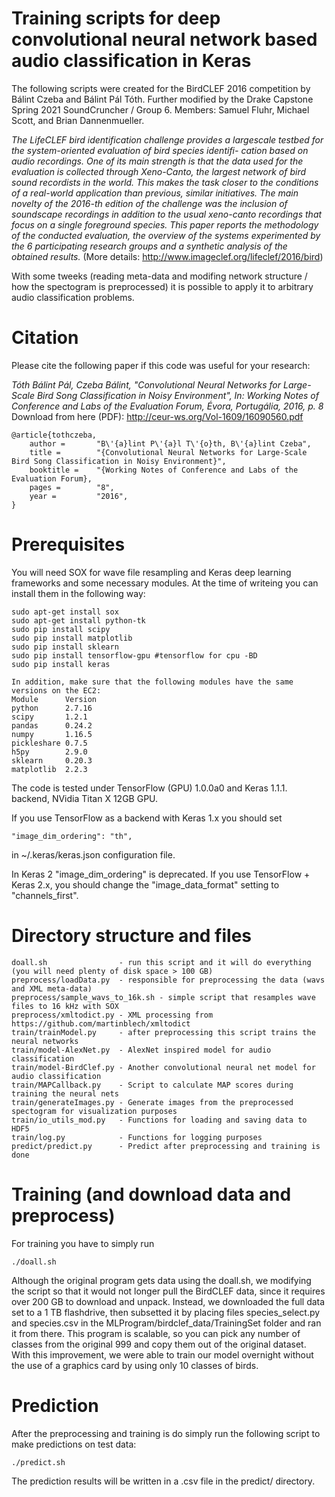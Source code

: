 # Training scripts for deep convolutional neural network based audio classification in Keras

The following scripts were created for the BirdCLEF 2016 competition by Bálint Czeba and Bálint Pál Tóth.
Further modified by the Drake Capstone Spring 2021 SoundCruncher / Group 6. Members: Samuel Fluhr, Michael Scott, and Brian Dannenmueller. 

*The LifeCLEF bird identification challenge provides a largescale
testbed for the system-oriented evaluation of bird species identifi-
cation based on audio recordings. One of its main strength is that the
data used for the evaluation is collected through Xeno-Canto, the largest
network of bird sound recordists in the world. This makes the task closer
to the conditions of a real-world application than previous, similar initiatives.
The main novelty of the 2016-th edition of the challenge was the
inclusion of soundscape recordings in addition to the usual xeno-canto
recordings that focus on a single foreground species. This paper reports
the methodology of the conducted evaluation, the overview of the systems
experimented by the 6 participating research groups and a synthetic
analysis of the obtained results.* (More details: http://www.imageclef.org/lifeclef/2016/bird)

With some tweeks (reading meta-data and modifing network structure / how the spectogram is preprocessed) it is possible to apply it to arbitrary audio classification problems.

# Citation

Please cite the following paper if this code was useful for your research:

*Tóth Bálint Pál, Czeba Bálint, "Convolutional Neural Networks for Large-Scale Bird Song Classification in Noisy Environment", In: Working Notes of Conference and Labs of the Evaluation Forum, Évora, Portugália, 2016, p. 8*
Download from here (PDF): http://ceur-ws.org/Vol-1609/16090560.pdf

```
@article{tothczeba,
    author =       "B\'{a}lint P\'{a}l T\'{o}th, B\'{a}lint Czeba",
    title =        "{Convolutional Neural Networks for Large-Scale Bird Song Classification in Noisy Environment}",
    booktitle =    "{Working Notes of Conference and Labs of the Evaluation Forum},
    pages =        "8",
    year =         "2016",
}
```

# Prerequisites
You will need SOX for wave file resampling and Keras deep learning frameworks and some necessary modules. At the time of writeing you can install them in the following way:
```
sudo apt-get install sox
sudo apt-get install python-tk
sudo pip install scipy
sudo pip install matplotlib
sudo pip install sklearn
sudo pip install tensorflow-gpu #tensorflow for cpu -BD
sudo pip install keras

In addition, make sure that the following modules have the same versions on the EC2: 
Module		Version
python		2.7.16
scipy		1.2.1
pandas		0.24.2
numpy		1.16.5
pickleshare	0.7.5
h5py		2.9.0
sklearn		0.20.3
matplotlib	2.2.3	

```
The code is tested under TensorFlow (GPU) 1.0.0a0 and Keras 1.1.1. backend, NVidia Titan X 12GB GPU.

If you use TensorFlow as a backend with Keras 1.x you should set
```
"image_dim_ordering": "th",
```
in ~/.keras/keras.json configuration file.

In Keras 2 "image_dim_ordering" is deprecated. If you use TensorFlow + Keras 2.x, you should change the "image_data_format" setting to "channels_first".

# Directory structure and files 
```
doall.sh                - run this script and it will do everything (you will need plenty of disk space > 100 GB)
preprocess/loadData.py  - responsible for preprocessing the data (wavs and XML meta-data)
preprocess/sample_wavs_to_16k.sh - simple script that resamples wave files to 16 kHz with SOX
preprocess/xmltodict.py - XML processing from https://github.com/martinblech/xmltodict
train/trainModel.py     - after preprocessing this script trains the neural networks
train/model-AlexNet.py  - AlexNet inspired model for audio classification
train/model-BirdClef.py - Another convolutional neural net model for audio classification
train/MAPCallback.py    - Script to calculate MAP scores during training the neural nets
train/generateImages.py - Generate images from the preprocessed spectogram for visualization purposes
train/io_utils_mod.py   - Functions for loading and saving data to HDF5
train/log.py            - Functions for logging purposes
predict/predict.py      - Predict after preprocessing and training is done
```

# Training (and download data and preprocess)

For training you have to simply run
```
./doall.sh
```
Although the original program gets data using the doall.sh, we modifying the script so that it would not longer pull the BirdCLEF data, since it requires over 200 GB to download and unpack. Instead, we downloaded the full data set to a 1 TB flashdrive, then subsetted it by placing files species_select.py and species.csv in the MLProgram/birdclef_data/TrainingSet folder and ran it from there. This program is scalable, so you can pick any number of classes from the original 999 and copy them out of the original dataset. With this improvement, we were able to train our model overnight without the use of a graphics card by using only 10 classes of birds. 

# Prediction

After the preprocessing and training is do simply run the following script to make predictions on test data:

```
./predict.sh
```
The prediction results will be written in a .csv file in the predict/ directory.
